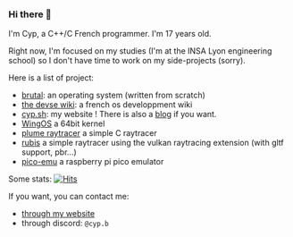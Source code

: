 ### Hi there 👋
I'm Cyp, a C++/C French programmer. I'm 17 years old.

Right now, I'm focused on my studies (I'm at the INSA Lyon engineering school) so I don't have time to work on my side-projects (sorry). 

Here is a list of project:
- [brutal](https://github.com/brutal-org/brutal): an operating system (written from scratch)
- [the devse wiki](https://devse.wiki/): a french os developpment wiki
- [cyp.sh](https://cyp.sh/): my website ! There is also a [blog](https://cyp.sh/blog) if you want.
- [WingOS](https://github.com/Supercip971/WingOS_x64) a 64bit kernel
- [plume raytracer](https://github.com/Supercip971/plume-raytracer) a simple C raytracer 
- [rubis](https://github.com/Supercip971/rubis) a simple raytracer using the vulkan raytracing extension (with gltf support, pbr...)
- [pico-emu](https://github.com/Supercip971/pico-emu) a raspberry pi pico emulator

Some stats:
[![Hits](https://hits.seeyoufarm.com/api/count/incr/badge.svg?url=https%3A%2F%2Fgithub.com%2FSupercip971&count_bg=%2379C83D&title_bg=%23555555&icon=&icon_color=%23E7E7E7&title=hits&edge_flat=false)](https://hits.seeyoufarm.com)

If you want, you can contact me:
- [through my website](https://cyp.sh/contact)
- through discord: `@cyp.b`
